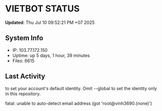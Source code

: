 # VIETBOT STATUS
**Updated**: Thu Jul 10 09:52:21 PM +07 2025

## System Info
- IP: 103.77.172.150
- Uptime: up 5 days, 1 hour, 39 minutes
- Files: 6615

## Last Activity

to set your account's default identity.
Omit --global to set the identity only in this repository.

fatal: unable to auto-detect email address (got 'root@vinh3690.(none)')
